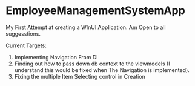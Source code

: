 # EmployeeManagementSystemApp
My First Attempt at creating a WInUI Application.
Am Open to all suggesstions.

Current Targets:
1) Implementing Navigation From DI
2) Finding out how to pass down db context to the viewmodels (I understand this would be fixed when The Navigation is implemented).
3) Fixing the multiple Item Selecting control in Creation

